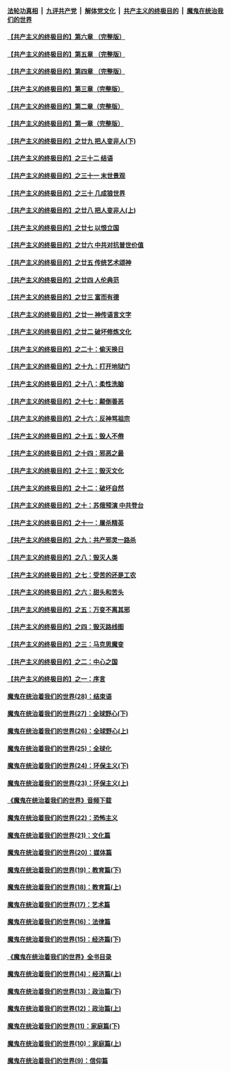 ####  [法轮功真相](../../../../basic/blob/master/README.md?t=04200931) &nbsp;|&nbsp; [九评共产党](../../../../9ping.md/blob/master/README.md?t=04200931) &nbsp;|&nbsp; [解体党文化](../../../../jtdwh.md/blob/master/README.md?t=04200931)  &nbsp;|&nbsp; [共产主义的终极目的](../../../../gczydzjmd.md/blob/master/README.md?t=04200931) &nbsp;|&nbsp; [魔鬼在统治我们的世界](../../../../mgztzwmdsj.md/blob/master/README.md?t=04200931) 

#### [【共产主义的终极目的】第六章 （完整版）](../pages/nsc422/n11428913.md?t=04200931) 

#### [【共产主义的终极目的】第五章 （完整版）](../pages/nsc422/n11428912.md?t=04200931) 

#### [【共产主义的终极目的】第四章 （完整版）](../pages/nsc422/n11428907.md?t=04200931) 

#### [【共产主义的终极目的】第三章（完整版）](../pages/nsc422/n11428848.md?t=04200931) 

#### [【共产主义的终极目的】第二章（完整版）](../pages/nsc422/n11428831.md?t=04200931) 

#### [【共产主义的终极目的】第一章（完整版）](../pages/nsc422/n11417651.md?t=04200931) 

#### [【共产主义的终极目的】之廿九 把人变非人(下)](../pages/nsc422/n11344140.md?t=04200931) 

#### [【共产主义的终极目的】之三十二 结语](../pages/nsc422/n11360535.md?t=04200931) 

#### [【共产主义的终极目的】之三十一 末世景观](../pages/nsc422/n11351129.md?t=04200931) 

#### [【共产主义的终极目的】之三十 几成狼世界](../pages/nsc422/n11348280.md?t=04200931) 

#### [【共产主义的终极目的】之廿八 把人变非人(上)](../pages/nsc422/n11340492.md?t=04200931) 

#### [【共产主义的终极目的】之廿七 以恨立国](../pages/nsc422/n11336944.md?t=04200931) 

#### [【共产主义的终极目的】之廿六 中共对抗普世价值](../pages/nsc422/n11324785.md?t=04200931) 

#### [【共产主义的终极目的】之廿五 传统艺术颂神](../pages/nsc422/n11296396.md?t=04200931) 

#### [【共产主义的终极目的】之廿四 人伦典范](../pages/nsc422/n11296397.md?t=04200931) 

#### [【共产主义的终极目的】之廿三 富而有德](../pages/nsc422/n11283598.md?t=04200931) 

#### [【共产主义的终极目的】之廿一 神传语言文字](../pages/nsc422/n11263265.md?t=04200931) 

#### [【共产主义的终极目的】之廿二 破坏修炼文化](../pages/nsc422/n11245728.md?t=04200931) 

#### [【共产主义的终极目的】之二十：偷天换日](../pages/nsc422/n11238846.md?t=04200931) 

#### [【共产主义的终极目的】之十九：打开地狱门](../pages/nsc422/n11206376.md?t=04200931) 

#### [【共产主义的终极目的】之十八：柔性洗脑](../pages/nsc422/n11199994.md?t=04200931) 

#### [【共产主义的终极目的】之十七：颠倒善恶](../pages/nsc422/n11179782.md?t=04200931) 

#### [【共产主义的终极目的】之十六：反神骂祖宗](../pages/nsc422/n11166798.md?t=04200931) 

#### [【共产主义的终极目的】之十五：毁人不倦](../pages/nsc422/n11166792.md?t=04200931) 

#### [【共产主义的终极目的】之十四：邪恶之最](../pages/nsc422/n11150249.md?t=04200931) 

#### [【共产主义的终极目的】之十三：毁灭文化](../pages/nsc422/n11135227.md?t=04200931) 

#### [【共产主义的终极目的】之十二：破坏自然](../pages/nsc422/n11135214.md?t=04200931) 

#### [【共产主义的终极目的】之十：苏俄预演 中共登台](../pages/nsc422/n11118424.md?t=04200931) 

#### [【共产主义的终极目的】之十一：屠杀精英](../pages/nsc422/n11118442.md?t=04200931) 

#### [【共产主义的终极目的】之九：共产邪灵一路杀](../pages/nsc422/n11114139.md?t=04200931) 

#### [【共产主义的终极目的】之八：毁灭人类](../pages/nsc422/n11108503.md?t=04200931) 

#### [【共产主义的终极目的】之七：受苦的还是工农](../pages/nsc422/n11101809.md?t=04200931) 

#### [【共产主义的终极目的】之六：甜头和苦头](../pages/nsc422/n11096971.md?t=04200931) 

#### [【共产主义的终极目的】之五：万变不离其邪](../pages/nsc422/n11091285.md?t=04200931) 

#### [【共产主义的终极目的】之四：毁灭路线图](../pages/nsc422/n11086284.md?t=04200931) 

#### [【共产主义的终极目的】之三：马克思魔变](../pages/nsc422/n11061941.md?t=04200931) 

#### [【共产主义的终极目的】之二：中心之国](../pages/nsc422/n11047728.md?t=04200931) 

#### [【共产主义的终极目的】之一：序言](../pages/nsc422/n11086077.md?t=04200931) 

#### [魔鬼在统治着我们的世界(28)：结束语](../pages/nsc422/n10936246.md?t=04200931) 

#### [魔鬼在统治着我们的世界(27)：全球野心(下)](../pages/nsc422/n10928319.md?t=04200931) 

#### [魔鬼在统治着我们的世界(26)：全球野心(上)](../pages/nsc422/n10900318.md?t=04200931) 

#### [魔鬼在统治着我们的世界(25)：全球化](../pages/nsc422/n10788205.md?t=04200931) 

#### [魔鬼在统治着我们的世界(24)：环保主义(下)](../pages/nsc422/n10695307.md?t=04200931) 

#### [魔鬼在统治着我们的世界(23)：环保主义(上)](../pages/nsc422/n10688613.md?t=04200931) 

#### [《魔鬼在统治着我们的世界》音频下载](../pages/nsc422/n10635553.md?t=04200931) 

#### [魔鬼在统治着我们的世界(22)：恐怖主义](../pages/nsc422/n10614727.md?t=04200931) 

#### [魔鬼在统治着我们的世界(21)：文化篇](../pages/nsc422/n10597706.md?t=04200931) 

#### [魔鬼在统治着我们的世界(20)：媒体篇](../pages/nsc422/n10586579.md?t=04200931) 

#### [魔鬼在统治着我们的世界(19)：教育篇(下)](../pages/nsc422/n10564808.md?t=04200931) 

#### [魔鬼在统治着我们的世界(18)：教育篇(上)](../pages/nsc422/n10526970.md?t=04200931) 

#### [魔鬼在统治着我们的世界(17)：艺术篇](../pages/nsc422/n10499093.md?t=04200931) 

#### [魔鬼在统治着我们的世界(16)：法律篇](../pages/nsc422/n10485969.md?t=04200931) 

#### [魔鬼在统治着我们的世界(15)：经济篇(下)](../pages/nsc422/n10469975.md?t=04200931) 

#### [《魔鬼在统治着我们的世界》全书目录](../pages/nsc422/n10464261.md?t=04200931) 

#### [魔鬼在统治着我们的世界(14)：经济篇(上)](../pages/nsc422/n10457370.md?t=04200931) 

#### [魔鬼在统治着我们的世界(13)：政治篇(下)](../pages/nsc422/n10448270.md?t=04200931) 

#### [魔鬼在统治着我们的世界(12)：政治篇(上)](../pages/nsc422/n10444576.md?t=04200931) 

#### [魔鬼在统治着我们的世界(11)：家庭篇(下)](../pages/nsc422/n10440961.md?t=04200931) 

#### [魔鬼在统治着我们的世界(10)：家庭篇(上)](../pages/nsc422/n10435448.md?t=04200931) 

#### [魔鬼在统治着我们的世界(9)：信仰篇](../pages/nsc422/n10432159.md?t=04200931) 

